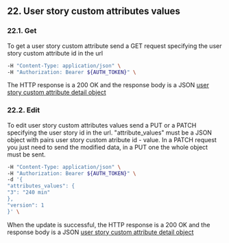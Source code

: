 ## 22. User story custom attributes values
### 22.1. Get
To get a user story custom attribute send a GET request specifying the user story custom attribute id in the url
```bash
-H "Content-Type: application/json" \
-H "Authorization: Bearer ${AUTH_TOKEN}" \
```
The HTTP response is a 200 OK and the response body is a JSON [user story custom attribute detail object](https://docs.taiga.io/api.html#object-userstory-custom-attribute-detail)
### 22.2. Edit
To edit user story custom attributes values send a PUT or a PATCH specifying the user story id in the url.
"attribute_values" must be a JSON object with pairs user story custom atribute id - value.
In a PATCH request you just need to send the modified data, in a PUT one the whole object must be sent.
```bash
-H "Content-Type: application/json" \
-H "Authorization: Bearer ${AUTH_TOKEN}" \
-d '{
"attributes_values": {
"3": "240 min"
},
"version": 1
}' \
```
When the update is successful, the HTTP response is a 200 OK and the response body is a JSON [user story custom attribute detail object](https://docs.taiga.io/api.html#object-userstory-custom-attributes-values-detail)

